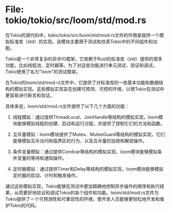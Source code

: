 # File: tokio/tokio/src/loom/std/mod.rs

在Tokio的源代码中，tokio/tokio/src/loom/std/mod.rs文件的作用是提供一个模拟标准库（std）的实现。该模块主要用于测试和仿真Tokio中的不同组件和功能。

Tokio是一个非常复杂的异步IO框架，它依赖于Rust的标准库（std）提供的很多功能，比如线程池、定时器等。为了对这些功能进行单元测试、验证和调试，Tokio使用了名为"loom"的测试框架。

在Tokio的loom/std/mod.rs文件中，它提供了对标准库的一些基本功能和数据结构的模拟实现。这些模拟实现旨在创建可预测、可控的环境，以使Tokio在测试中更容易进行断言和验证。

具体来说，loom/std/mod.rs文件提供了以下几个方面的功能：

1. 线程模拟：通过提供ThreadLocal、JoinHandle等结构的模拟实现，loom模块能够模拟线程的创建、启动和运行过程，并提供了控制它们的方法和函数。

2. 互斥量模拟：loom模块提供了Mutex、MutexGuard等结构的模拟实现，它们能够模拟互斥访问和临界区的行为，以及互斥量的加锁和解锁操作。

3. 条件变量模拟：通过提供Condvar等结构的模拟实现，loom模块能够模拟条件变量的等待和通知操作。

4. 定时器模拟：通过提供Timer和Delay等结构的模拟实现，loom模块能够模拟定时器的启动、计时和触发操作。

通过这些模拟实现，Tokio能够在测试中更加精确地控制异步操作的顺序和执行结果，从而更好地验证和调试Tokio的各个组件和功能。loom/std/mod.rs文件为Tokio提供了一个可预测性和可重现性的环境，使开发人员能够更轻松地开发和维护Tokio的代码。

